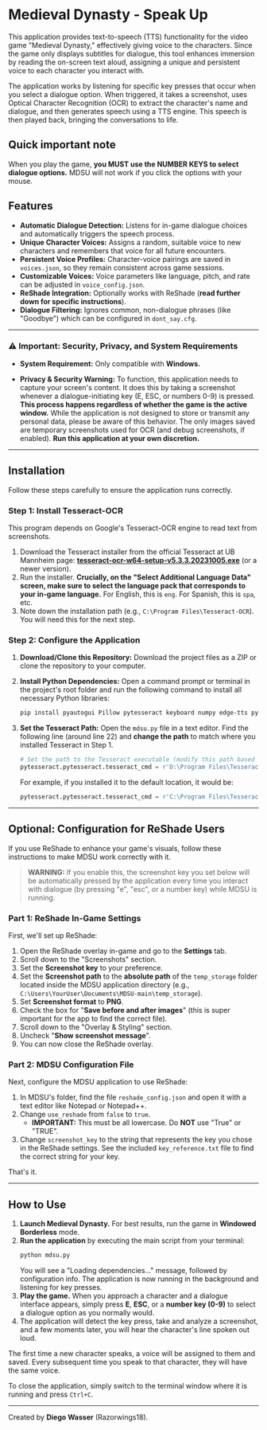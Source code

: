 # Medieval Dynasty - Speak Up

This application provides text-to-speech (TTS) functionality for the video game "Medieval Dynasty," effectively giving voice to the characters. Since the game only displays subtitles for dialogue, this tool enhances immersion by reading the on-screen text aloud, assigning a unique and persistent voice to each character you interact with.

The application works by listening for specific key presses that occur when you select a dialogue option. When triggered, it takes a screenshot, uses Optical Character Recognition (OCR) to extract the character's name and dialogue, and then generates speech using a TTS engine. This speech is then played back, bringing the conversations to life.

## Quick important note

When you play the game, **you MUST use the NUMBER KEYS to select dialogue options.** MDSU will not work if you click the options with your mouse.

## Features

-   **Automatic Dialogue Detection:** Listens for in-game dialogue choices and automatically triggers the speech process.
-   **Unique Character Voices:** Assigns a random, suitable voice to new characters and remembers that voice for all future encounters.
-   **Persistent Voice Profiles:** Character-voice pairings are saved in `voices.json`, so they remain consistent across game sessions.
-   **Customizable Voices:** Voice parameters like language, pitch, and rate can be adjusted in `voice_config.json`.
-   **ReShade Integration:** Optionally works with ReShade (**read further down for specific instructions**).
-   **Dialogue Filtering:** Ignores common, non-dialogue phrases (like "Goodbye") which can be configured in `dont_say.cfg`.

---

### ⚠️ Important: Security, Privacy, and System Requirements

-   **System Requirement:** Only compatible with **Windows.**

-   **Privacy & Security Warning:** To function, this application needs to capture your screen's content. It does this by taking a screenshot whenever a dialogue-initiating key (E, ESC, or numbers 0-9) is pressed. **This process happens regardless of whether the game is the active window.** While the application is not designed to store or transmit any personal data, please be aware of this behavior. The only images saved are temporary screenshots used for OCR (and debug screenshots, if enabled). **Run this application at your own discretion.**

---

## Installation

Follow these steps carefully to ensure the application runs correctly.

### Step 1: Install Tesseract-OCR

This program depends on Google's Tesseract-OCR engine to read text from screenshots.

1.  Download the Tesseract installer from the official Tesseract at UB Mannheim page: [**tesseract-ocr-w64-setup-v5.3.3.20231005.exe**](https://github.com/UB-Mannheim/tesseract/wiki) (or a newer version).
2.  Run the installer. **Crucially, on the "Select Additional Language Data" screen, make sure to select the language pack that corresponds to your in-game language.** For English, this is `eng`. For Spanish, this is `spa`, etc.
3.  Note down the installation path (e.g., `C:\Program Files\Tesseract-OCR`). You will need this for the next step.

### Step 2: Configure the Application

1.  **Download/Clone this Repository:** Download the project files as a ZIP or clone the repository to your computer.
2.  **Install Python Dependencies:** Open a command prompt or terminal in the project's root folder and run the following command to install all necessary Python libraries:
    ```bash
    pip install pyautogui Pillow pytesseract keyboard numpy edge-tts pygame python-Levenshtein
    ```
3.  **Set the Tesseract Path:** Open the `mdsu.py` file in a text editor. Find the following line (around line 22) and **change the path** to match where you installed Tesseract in Step 1.

    ```python
    # Set the path to the Tesseract executable (modify this path based on your installation)
    pytesseract.pytesseract.tesseract_cmd = r'D:\Program Files\Tesseract-OCR\tesseract.exe' 
    ```
    For example, if you installed it to the default location, it would be:
    ```python
    pytesseract.pytesseract.tesseract_cmd = r'C:\Program Files\Tesseract-OCR\tesseract.exe'
    ```

---

## Optional: Configuration for ReShade Users

If you use ReShade to enhance your game's visuals, follow these instructions to make MDSU work correctly with it.

> **WARNING:** If you enable this, the screenshot key you set below will be automatically pressed by the application every time you interact with dialogue (by pressing "e", "esc", or a number key) while MDSU is running.

### Part 1: ReShade In-Game Settings

First, we'll set up ReShade:

1.  Open the ReShade overlay in-game and go to the **Settings** tab.
2.  Scroll down to the "Screenshots" section.
3.  Set the **Screenshot key** to your preference.
4.  Set the **Screenshot path** to the **absolute path** of the `temp_storage` folder located inside the MDSU application directory (e.g., `C:\Users\YourUser\Documents\MDSU-main\temp_storage`).
5.  Set **Screenshot format** to **PNG**.
6.  Check the box for "**Save before and after images**" (this is super important for the app to find the correct file).
7.  Scroll down to the "Overlay & Styling" section.
8.  Uncheck "**Show screenshot message**".
9.  You can now close the ReShade overlay.

### Part 2: MDSU Configuration File

Next, configure the MDSU application to use ReShade:

1.  In MDSU's folder, find the file `reshade_config.json` and open it with a text editor like Notepad or Notepad++.
2.  Change `use_reshade` from `false` to `true`.
    - **IMPORTANT:** This must be all lowercase. Do **NOT** use "True" or "TRUE".
3.  Change `screenshot_key` to the string that represents the key you chose in the ReShade settings. See the included `key_reference.txt` file to find the correct string for your key.

That's it.

---

## How to Use

1.  **Launch Medieval Dynasty.** For best results, run the game in **Windowed Borderless** mode.
2.  **Run the application** by executing the main script from your terminal:
    ```bash
    python mdsu.py
    ```
    You will see a "Loading dependencies..." message, followed by configuration info. The application is now running in the background and listening for key presses.
3.  **Play the game.** When you approach a character and a dialogue interface appears, simply press **E**, **ESC**, or a **number key (0-9)** to select a dialogue option as you normally would.
4.  The application will detect the key press, take and analyze a screenshot, and a few moments later, you will hear the character's line spoken out loud.

The first time a new character speaks, a voice will be assigned to them and saved. Every subsequent time you speak to that character, they will have the same voice.

To close the application, simply switch to the terminal window where it is running and press `Ctrl+C`.

---

Created by **Diego Wasser** (Razorwings18).